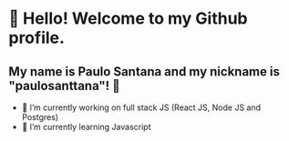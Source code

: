 # 👋 Hello! Welcome to my Github profile.
## My name is Paulo Santana and my nickname is "paulosanttana"! 👋


- 🔭 I’m currently working on full stack JS (React JS, Node JS and Postgres)
- 🌱 I’m currently learning Javascript
<!--
**paulosanttana/paulosanttana** is a ✨ _special_ ✨ repository because its `README.md` (this file) appears on your GitHub profile.

Here are some ideas to get you started:

- 🔭 I’m currently working on ...
- 🌱 I’m currently learning ...
- 👯 I’m looking to collaborate on ...
- 🤔 I’m looking for help with ...
- 💬 Ask me about ...
- 📫 How to reach me: ...
- 😄 Pronouns: ...
- ⚡ Fun fact: ...
-->
